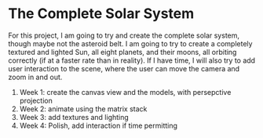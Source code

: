 # The Complete Solar System

For this project, I am going to try and create the complete solar system, though maybe not the asteroid belt.
I am going to try to create a completely textured and lighted Sun, all eight planets, and their moons, all orbiting correctly (if at a faster rate than in reality).
If I have time, I will also try to add user interaction to the scene, where the user can move the camera and zoom in and out.

1. Week 1: create the canvas view and the models, with persepctive projection
2. Week 2: animate using the matrix stack
3. Week 3: add textures and lighting
4. Week 4: Polish, add interaction if time permitting
